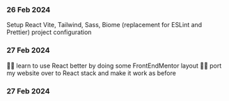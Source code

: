 ### 26 Feb 2024
Setup React Vite, Tailwind, Sass, Biome (replacement for ESLint and Prettier) project configuration

### 27 Feb 2024
🤞🥅 learn to use React better by doing some FrontEndMentor layout
🤞🥅 port my website over to React stack and make it work as before

### 27 Feb 2024

